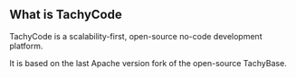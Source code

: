 ## What is TachyCode

TachyCode is a scalability-first, open-source no-code development platform.   

It is based on the last Apache version fork of the open-source TachyBase.
